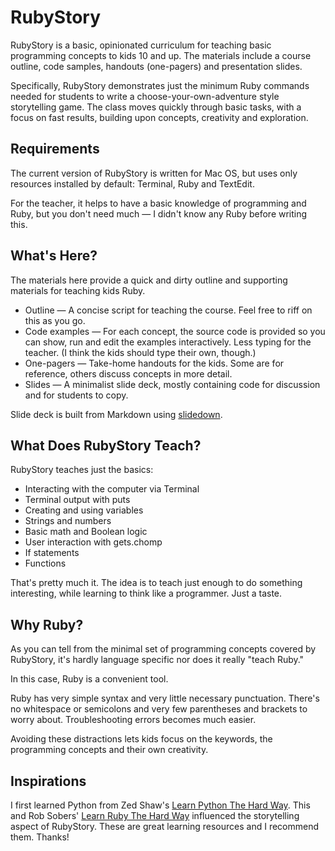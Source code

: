 # RubyStory

RubyStory is a basic, opinionated curriculum for teaching basic programming concepts to kids 10 and up. The materials include a course outline, code samples, handouts (one-pagers) and presentation slides.

Specifically, RubyStory demonstrates just the minimum Ruby commands needed for students to write a choose-your-own-adventure style storytelling game. The class moves quickly through basic tasks, with a focus on fast results, building upon concepts, creativity and exploration.

## Requirements

The current version of RubyStory is written for Mac OS, but uses only resources installed by default: Terminal, Ruby and TextEdit. 

For the teacher, it helps to have a basic knowledge of programming and Ruby, but you don't need much &mdash; I didn't know any Ruby before writing this.

## What's Here?

The materials here provide a quick and dirty outline and supporting materials for teaching kids Ruby.

* Outline &mdash; A concise script for teaching the course. Feel free to riff on this as you go.
* Code examples &mdash; For each concept, the source code is provided so you can show, run and edit the examples interactively. Less typing for the teacher. (I think the kids should type their own, though.)
* One-pagers &mdash; Take-home handouts for the kids. Some are for reference, others discuss concepts in more detail.
* Slides &mdash; A minimalist slide deck, mostly containing code for discussion and for students to copy.

Slide deck is built from Markdown using [slidedown](https://github.com/nakajima/slidedown).

## What Does RubyStory Teach?

RubyStory teaches just the basics:

* Interacting with the computer via Terminal
* Terminal output with puts
* Creating and using variables
* Strings and numbers
* Basic math and Boolean logic
* User interaction with gets.chomp
* If statements
* Functions

That's pretty much it. The idea is to teach just enough to do something interesting, while learning to think like a programmer. Just a taste.

## Why Ruby?

As you can tell from the minimal set of programming concepts covered by RubyStory, it's hardly language specific nor does it really "teach Ruby." 

In this case, Ruby is a convenient tool.

Ruby has very simple syntax and very little necessary punctuation. There's no whitespace or semicolons and very few parentheses and brackets to worry about. Troubleshooting errors becomes much easier. 

Avoiding these distractions lets kids focus on the keywords, the programming concepts and their own creativity.

## Inspirations

I first learned Python from Zed Shaw's [Learn Python The Hard Way](http://learnpythonthehardway.org/). This and Rob Sobers' [Learn Ruby The Hard Way](http://ruby.learncodethehardway.org/) influenced the storytelling aspect of RubyStory. These are great learning resources and I recommend them. Thanks!

